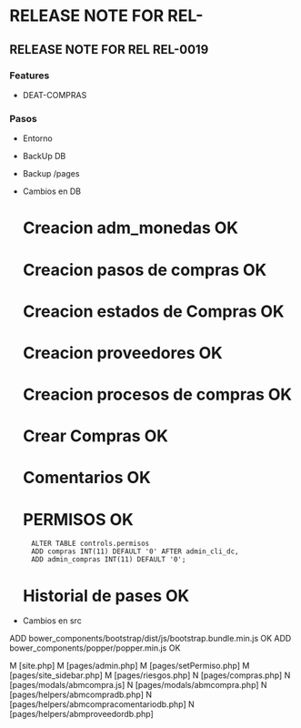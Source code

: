 # RELEASE NOTE FOR REL-

## RELEASE NOTE FOR REL REL-0019

### Features

- DEAT-COMPRAS

### Pasos

- Entorno
- BackUp DB
- Backup /pages
- Cambios en DB

    # Creacion adm_monedas  OK

    # Creacion pasos de compras OK

    # Creacion estados de Compras   OK

    # Creacion proveedores OK 

    # Creacion procesos de compras  OK

    # Crear Compras OK

    # Comentarios   OK

    # PERMISOS  OK
        ALTER TABLE controls.permisos
        ADD compras INT(11) DEFAULT '0' AFTER admin_cli_dc,
        ADD admin_compras INT(11) DEFAULT '0';

    # Historial de pases    OK

- Cambios en src

ADD bower_components/bootstrap/dist/js/bootstrap.bundle.min.js  OK
ADD bower_components/popper/popper.min.js   OK

M [site.php]
M [pages/admin.php]
M [pages/setPermiso.php]
M [pages/site_sidebar.php]
M [pages/riesgos.php]
N [pages/compras.php]
N [pages/modals/abmcompra.js]
N [pages/modals/abmcompra.php]
N [pages/helpers/abmcompradb.php]
N [pages/helpers/abmcompracomentariodb.php]
N [pages/helpers/abmproveedordb.php]
